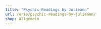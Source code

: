 ```yaml
---
title: "Psychic Readings by Julieann"
url: /erie/psychic-readings-by-julieann/
shop: Allgemein
---
```

